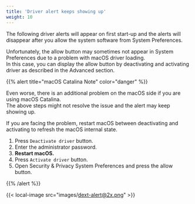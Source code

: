 ```yaml
---
title: 'Driver alert keeps showing up'
weight: 10
---
```


The following driver alerts will appear on first start-up and the alerts will disappear after you allow the system software from System Preferences.

Unfortunately, the allow button may sometimes not appear in System Preferences due to a problem with macOS driver loading.<br />
In this case, you can display the allow button by deactivating and activating driver as described in the Advanced section.

{{% alert title="macOS Catalina Note" color="danger" %}}

Even worse, there is an additional problem on the macOS side if you are using macOS Catalina.<br/>
The above steps might not resolve the issue and the alert may keep showing up.

If you are facing the problem, restart macOS between deactivating and activating to refresh the macOS internal state.

1.  Press `Deactivate driver` button.
2.  Enter the administrator password.
3.  **Restart macOS.**
4.  Press `Activate driver` button.
5.  Open Security & Privacy System Preferences and press the allow button.

{{% /alert %}}

{{< local-image src="images/dext-alert@2x.png" >}}
